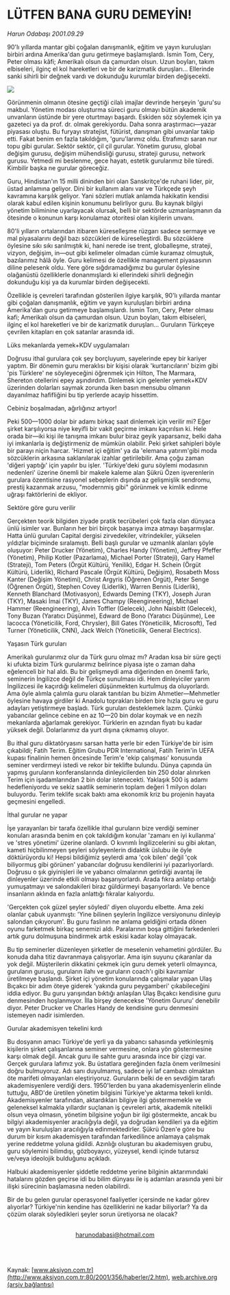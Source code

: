 # LÜTFEN BANA GURU DEMEYİN!

*Harun Odabaşı 2001.09.29*

<div>
 <p class="spot">
  90'lı yıllarda mantar gibi çoğalan danışmanlık, eğitim ve yayın kuruluşları birbiri ardına Amerika'dan guru getirmeye başlamışlardı. İsmin Tom, Cery, Peter olması kâfi; Amerikalı olsun da çamurdan olsun. Uzun boyları, takım elbiseleri, ilginç el kol hareketleri ve bir de karizmatik duruşları... Ellerinde sanki sihirli bir değnek vardı ve dokunduğu kurumlar birden değişecekti.
 </p>
 <p class="metin">
 </p>
 <img border="0" src="/web/20020427042507im_/http://www.aksiyon.com.tr/2001/356/resimler/guru.jpg"/>
 <p class="metin">
  Görünmenin olmanın ötesine geçtiği cilalı imajlar devrinde herşeyin 'guru'su makbul. Yönetim modası oluşturma süreci guru olmayı bütün akademik unvanların üstünde bir yere oturtmayı başardı. Eskiden söz söylemek için ya gazeteci ya da prof. dr. olmak gerekiyordu. Daha sonra araştırmacı—yazar piyasası oluştu. Bu furyayı stratejist, fütürist, danışman gibi unvanlar takip etti. Fakat benim en fazla takıldığım, 'guru'larımız oldu. Etrafımızı saran nur topu gibi gurular. Sektör sektör, çil çil gurular. Yönetim gurusu, global değişim gurusu, değişim mühendisliği gurusu, strateji gurusu, network gurusu. Yetmedi mi beslenme, gece hayatı, estetik gurularımız bile türedi. Kimbilir başka ne gurular göreceğiz.
 </p>
 <p class="metin">
  Guru, Hindistan'ın 15 milli dininden biri olan Sanskritçe'de ruhani lider, pir, üstad anlamına geliyor. Dini bir kullanım alanı var ve Türkçede şeyh kavramına karşılık geliyor. Yani sözleri mutlak anlamda hakikatin kendisi olarak kabul edilen kişinin konumunu belirliyor guru. Bu kaynak bilgiyi yönetim biliminine uyarlayacak olursak, belli bir sektörde uzmanlaşmanın da ötesinde o konunun karşı konulamaz otoritesi olan kişilerin unvanı.
 </p>
 <p class="metin">
  80'li yılların ortalarından itibaren küreselleşme rüzgarı sadece sermaye ve mal piyasalarını değil bazı sözcükleri de küreselleştirdi. Bu sözcüklere öylesine sıkı sıkı sarılmıştık ki, hani nerede ise trent, globalleşme, strateji, vizyon, değişim, in—out gibi kelimeler olmadan cümle kuramaz olmuştuk, bazılarımız hâlâ öyle. Guru kelimesi de özellikle management piyasasının diline pelesenk oldu. Yere göre sığdıramadığımız bu gurular öylesine olağanüstü özelliklerle donanmışlardı ki ellerindeki sihirli değneğin dokunduğu kişi ya da kurumlar birden değişecekti.
 </p>
 <p class="metin">
  Özellikle iş çevreleri tarafından gösterilen ilgiye karşılık, 90'lı yıllarda mantar gibi çoğalan danışmanlık, eğitim ve yayın kuruluşları birbiri ardına Amerika'dan guru getirmeye başlamışlardı. İsmin Tom, Cery, Peter olması kafi; Amerikalı olsun da çamurdan olsun. Uzun boyları, takım elbiseleri, ilginç el kol hareketleri ve bir de karizmatik duruşları... Guruların Türkçeye çevrilen kitapları en çok satanlar arasında idi.
 </p>
 <p class="metin">
  Lüks mekanlarda yemek+KDV uygulamaları
 </p>
 <p class="metin">
  Doğrusu ithal gurulara çok şey borçluyum, sayelerinde epey bir kariyer yaptım. Bir dönemin guru meraklısı bir kişisi olarak 'kurtarıcıların' bizim gibi 'pis Türklere' ne söyleyeceğini öğrenmek için Hilton, The Marmara, Shereton otellerini epey aşındırdım. Dinlemek için gelenler yemek+KDV üzerinden dolarları saymak zorunda iken basın mensubu olmanın dayanılmaz hafifliğini bu tip yerlerde acayip hissettim.
 </p>
 <p class="metin">
  Cebiniz boşalmadan, ağırlığınız artıyor!
 </p>
 <p class="metin">
  Peki 500—1000 dolar bir adamı birkaç saat dinlemek için verilir mi? Eğer şirket karşılıyorsa niye keyifli bir vakit geçirme imkanı kaçırılsın ki. Hele orada bir—iki kişi ile tanışma imkanı bulur biraz geyik yaparsanız, belki daha iyi imkanlarla iş değiştirmeniz de mümkün olabilir. Peki şirket sahipleri böyle bir parayı niçin harcar. 'Hizmet içi eğitim' ya da 'elemana yatırım'gibi moda sözcüklerin arkasına saklanılarak izahlar getirilebilir. Ama çoğu zaman 'diğeri yaptığı' için yapılır bu işler. 'Türkiye'deki guru söylemi modasının nedenleri' üzerine önemli bir makele kaleme alan Şükrü Özen işverenlerin gurulara özentisine rasyonel sebeplerin dışında az gelişmişlik sendromu, prestij kazanmak arzusu, "modernmiş gibi" görünmek ve kimlik edinme uğraşı faktörlerini de ekliyor.
 </p>
 <p class="metin">
  Sektöre göre guru verilir
 </p>
 <p class="metin">
  Gerçekten teorik bilgiden ziyade pratik tecrübeleri çok fazla olan dünyaca ünlü isimler var. Bunların her biri birçok başarıya imza atmayı başarmışlar. Hatta ünlü guruları Capital dergisi zirvedekiler, vitrindekiler, yükselen yıldızlar biçiminde sıralamıştı. Belli başlı gurular ve uzmanlık alanları şöyle oluşuyor: Peter Drucker (Yönetim), Charles Handy (Yönetim), Jeffrey Pfeffer (Yönetim), Philip Kotler (Pazarlama), Michael Porter (Strateji), Gary Hamel (Strateji), Tom Peters (Örgüt Kültürü, Yenilik), Edgar H. Schein (Örgüt Kültürü, Liderlik), Richard Pascale (Örgüt Kültürü, Değişim), Rosabeth Moss Kanter (Değişim Yönetimi), Christ Argyris (Öğrenen Örgüt), Peter Senge (Öğrenen Örgüt), Stephen Covey (Liderlik), Warren Bennis (Liderlik), Kenneth Blanchard (Motivasyon), Edwards Deming (TKY), Joseph Juran (TKY), Masaki İmai (TKY), James Champy (Reengineering), Michael Hammer (Reengineering), Alvin Toffler (Gelecek), John Naisbitt (Gelecek), Tony Buzan (Yaratıcı Düşünme), Edward de Bono (Yaratıcı Düşünme), Lee Iacocca (Yöneticilik, Ford, Chrysler), Bill Gates (Yöneticilik, Microsoft), Ted Turner (Yöneticilik, CNN), Jack Welch (Yöneticilik, General Electrics).
 </p>
 <p class="metin">
  Yaşasın Türk guruları
 </p>
 <p class="metin">
  Amerikalı gurularımız olur da Türk guru olmaz mı? Aradan kısa bir süre geçti ki ufukta bizim Türk gurularımız belirince piyasa işte o zaman daha eğelenceli bir hal aldı. Bu bir gelişmeydi ama diğerinden en önemli farkı, seminerin İngilizce değil de Türkçe sunulması idi. Hem dinleyiciler yarım İngilizcesi ile kaçırdığı kelimeleri düşünmekten kurtulmuş da oluyorlardı. Ama öyle alımla çalımla guru olarak tanıtılan bu bizim Ahmetler—Mehmetler öylesine havaya girdiler ki Anadolu toprakları birden bire hızla guru ve guru adayları yetiştirmeye başladı. Türk guruları desteklemek lazım. Çünkü yabancılar gelince cebine en az 10—20 bin dolar koymak ve en nezih mekanlarda ağarlamak gerekiyor. Türklerin en azından fiyatı bu kadar yüksek değil. Dolarlarımız da yurt dışına çıkmamış oluyor.
 </p>
 <p class="metin">
  Bu ithal guru diktatöryasını sarsan hatta yerle bir eden Türkiye'de bir isim çıkabildi; Fatih Terim. Eğitim Grubu PDR International, Fatih Terim'in UEFA kupası finalinin hemen öncesinde Terim'e 'ekip çalışması' konusunda seminer verdirmeyi istedi ve rekor bir teklifte bulundu. Dünya çapında ün yapmış guruların konferanslarında dinleyicilerden bin 250 dolar alınırken Terim için işadamlarından 2 bin dolar istenecekti. Yaklaşık 500 iş adamı hedefleniyordu ve sekiz saatlik seminerin toplam değeri 1 milyon doları buluyordu. Terim teklife sıcak baktı ama ekonomik kriz bu projenin hayata geçmesini engelledi.
 </p>
 <p class="metin">
  İthal gurular ne yapar
 </p>
 <p class="metin">
  İşe yarayanları bir tarafa özellikle ithal guruların bize verdiği seminer konuları arasında benim en çok takıldığım konular 'zamanı en iyi kullanma' ve 'stres yönetimi' üzerine olanlardı. O kıvrımlı İngilizcelerini su gibi akıtan, kameti hiçbilinmeyen şeyleri söyleyenlerin didaktik üslubu ile öyle döktürüyordu ki! Hepsi bildiğimiz şeylerdi ama 'çok bilen' değil 'çok biliyormuş gibi görünen' yabancılar doğrusu kendilerini iyi pazarlıyorlardı. Doğrusu o şık giyinişleri ile ve yabancı olmalarının getirdiği avantaj ile dinleyenler üzerinde etkili olmayı başarıyorlardı. Arada fıkra anlatıp ortalığı yumuşatmayı ve salondakileri biraz güldürmeyi başarıyorlardı. Ve bence insanların aklında en fazla anlattığı fıkralar kalıyordu.
 </p>
 <p class="metin">
  'Gerçekten çok güzel şeyler söyledi' diyen oluyordu elbette. Ama zeki olanlar çabuk uyanmıştı: 'Yine bilinen şeylerin İngilizce versiyonunu dinleyip salondan çıkıyorum'. Bu guru faslının ne anlama geldiğini ortada dönen oyunu farketmek birkaç senemizi aldı. Paralarının boşa gittiğini farkedenleri artık guru dolmuşuna bindirmek artık eskisi kadar kolay olmayacak.
 </p>
 <p class="metin">
  Bu tip seminerler düzenleyen şirketler de meselenin vehametini gördüler. Bu konuda daha titiz davranmaya çalışıyorlar. Ama işin suyunu çıkaranlar da yok değil. Müşterilerin dikkatini çekmek için guru demek yeterli olmayınca, guruların gurusu, guruların ilahı ve guruların coach'ı gibi kavramlar üretilmeye başlandı. Şirket içi yönetim konularında çalışmalar yapan Ulaş Bıçakcı bir adım öteye giderek 'yakında guru peygamberi' çıkabileceğini iddia ediyor. Bu guru yarışından bıktığı anlaşılan Ulaş Bıçakcı kendisine guru denmesinden hoşlanmıyor. İlla birşey denecekse 'Yönetim Gururu' denebilir diyor. Peter Drucker ve Charles Handy de kendisine guru denmesini istemeyen nadir isimlerden.
 </p>
 <p class="metin">
  Gurular akademisyen tekelini kırdı
 </p>
 <p class="metin">
  Bu dosyanın amacı Türkiye'de yerli ya da yabancı sahasında yetkinleşmiş kişilerin şirket çalışanlarına seminer vermesine, onlara yön göstermesine karşı olmak değil. Ancak guru ile sahte guru arasında ince bir çizgi var. Gerçek gurulara lafımız yok. Bu üstatlara gereğinden fazla önem verilmesini doğru bulmuyoruz. Adı sanı duyulmamış, sadece iyi laf cambazı olmaktan öte marifeti olmayanları eleştiriyoruz. Guruların belki de en sevdiğim tarafı akademisyenlere verdiği ders. 1950'lerden bu yana akademisyenlerin elinde tuttuğu, ABD'de üretilen yönetim bilgisini Türkiye'ye aktarma tekeli kırıldı. Akademisyenler tarafından, aktardıkları bilgiye ilgi göstermemekle ve geleneksel kalmakla yıllardır suçlanan iş çevreleri artık, akademik nitelikli olsun veya olmasın, yönetim bilgisine yoğun bir ilgi göstermekte, ancak bu bilgiyi akademisyenler aracılığıyla değil, ya doğrudan kendileri ya da eğitim ve yayın kuruluşları aracılığıyla edinmektedirler. Şükrü Özen'e göre bu durum bir kısım akademisyen tarafından farkedilince anlamaya çalışmak yerine reddetme yoluna gidildi. Azınlığı oluşturan bu akademisyen grubu, guru söylemini bilimdışı, gözboyayıcı, yüzeysel, kendi içinde tutarsız ve/veya ideolojik bulduğunu açıkladı.
 </p>
 <p class="metin">
  Halbuki akademisyenler şiddetle reddetme yerine bilginin aktarımındaki hatalarını gözden geçirse idi bu bilim dünyası ile iş adamları arasında yeni bir ilişki sürecinin başlamasına neden olabilirdi.
 </p>
 <p class="metin">
  Bir de bu gelen gurular operasyonel faaliyetler içersinde ne kadar görev alıyorlar? Türkiye'nin kendine has özelliklerini ne kadar biliyorlar? Ya da çözüm olarak söyledikleri şeyler sorun üretiyorsa ne olacak?
 </p>
 <br/>
 <center>
  <a class="anaorta" href="http://web.archive.org/web/20020427042507/mailto:harunodabasi@hotmail.com">
   harunodabasi@hotmail.com
  </a>
 </center>
 <br/>
 <br/>
 <br/>
</div>

Kaynak: [www.aksiyon.com.tr](http://www.aksiyon.com.tr:80/2001/356/haberler/2.htm), [web.archive.org (arşiv bağlantısı)](http://web.archive.org/web/20020427042507/http://www.aksiyon.com.tr:80/2001/356/haberler/2.htm)
